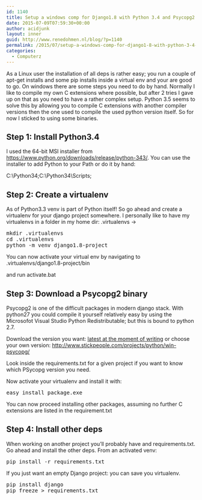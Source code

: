 ```yaml
---
id: 1140
title: Setup a windows comp for Django1.8 with Python 3.4 and Psycopg2
date: 2015-07-09T07:59:30+00:00
author: acidjunk
layout: inner
guid: http://www.renedohmen.nl/blog/?p=1140
permalink: /2015/07/setup-a-windows-comp-for-django1-8-with-python-3-4-and-psycopg2/
categories:
  - Computerz
---
```

As a Linux user the installation of all deps is rather easy; you run a couple of apt-get installs and some pip installs inside a virtual env and your are good to go. On windows there are some steps you need to do by hand. Normally I like to compile my own C extensions where possible, but after 2 tries I gave up on that as you need to have a rather complex setup. Python 3.5 seems to solve this by allowing you to compile C extensions with another compiler versions then the one used to compile the used python version itself. So for now I sticked to using some binaries.

## Step 1: Install Python3.4

I used the 64-bit MSI installer from https://www.python.org/downloads/release/python-343/. You can use the installer to add Python to your Path or do it by hand:
  
C:\Python34\;C:\Python34\Scripts\;

## Step 2: Create a virtualenv

As of Python3.3 venv is part of Python itself! So go ahead and create a virtualenv for your django project somewhere. I personally like to have my virtualenvs in a folder in my home dir: .virtualenvs ->

<pre>mkdir .virtualenvs
cd .virtualenvs
python -m venv django1.8-project
</pre>

You can now activate your virtual env by navigating to .virtualenvs/django1.8-project/bin
  
and run activate.bat

## Step 3: Download a Psycopg2 binary

Psycopg2 is one of the difficult packages in modern django stack. With python27 you could compile it yourself relatively easy by using the Microsofot Visual Studio Python Redistributable; but this is bound to python 2.7.

Download the version you want: [latest at the moment of writing](http://www.stickpeople.com/projects/python/win-psycopg/2.6.1/psycopg2-2.6.1.win-amd64-py3.4-pg9.4.4-release.exe) or choose your own version: http://www.stickpeople.com/projects/python/win-psycopg/

Look inside the requirements.txt for a given project if you want to know which PSycopg version you need.

Now activate your virtualenv and install it with: 

<pre>easy_install package.exe</pre>

You can now proceed installing other packages, assuming no further C extensions are listed in the requirement.txt 

## Step 4: Install other deps

When working on another project you&#8217;ll probably have and requirements.txt. Go ahead and install the other deps. From an activated venv: 

<pre>pip install -r requirements.txt
</pre>

If you just want an empty Django project: you can save you virtualenv.

<pre>pip install django
pip freeze > requirements.txt
</pre>